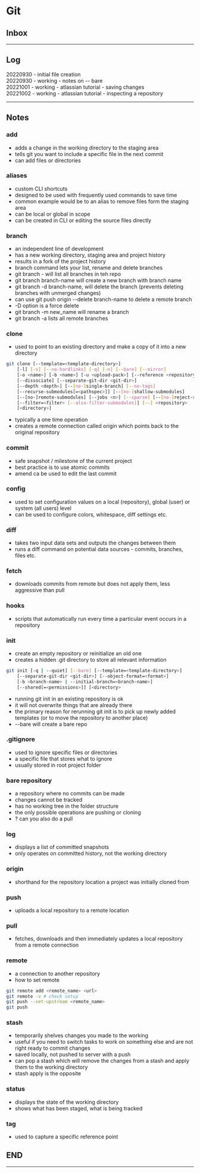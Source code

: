 # Git

## Inbox

---

## Log

20220930 - initial file creation  
20220930 - working - notes on -- bare  
20221001 - working - atlassian tutorial - saving changes  
20221002 - working - atlassian tutorial - inspecting a repository  

---

## Notes

### add

- adds a change in the working directory to the staging area
- tells git you want to include a specific file in the next commit
- can add files or directories

### aliases

- custom CLI shortcuts
- designed to be used with frequently used commands to save time
- common example would be to an alias to remove files form the staging area
- can be local or global in scope
- can be created in CLI or editing the source files directly

### branch

- an independent line of development
- has a new working directory, staging area and project history
- results in a fork of the project history
- branch command lets your list, rename and delete branches
- git branch - will list all branches in teh repo
- git branch branch-name will create a new branch with branch name
- git branch -d branch-name, will delete the branch (prevents deleting branches with unmerged changes)
- can use git push origin --delete branch-name to delete a remote branch
- -D option is a force delete
- git branch -m new_name will rename a branch
- git branch -a lists all remote branches


### clone

- used to point to an existing directory and make a copy of it into a new directory

``` bash
git clone [--template=<template-directory>]
    [-l] [-s] [--no-hardlinks] [-q] [-n] [--bare] [--mirror]
    [-o <name>] [-b <name>] [-u <upload-pack>] [--reference <repository>]
    [--dissociate] [--separate-git-dir <git-dir>]
    [--depth <depth>] [--[no-]single-branch] [--no-tags]
    [--recurse-submodules[=<pathspec>]] [--[no-]shallow-submodules]
    [--[no-]remote-submodules] [--jobs <n>] [--sparse] [--[no-]reject-shallow]
    [--filter=<filter> [--also-filter-submodules]] [--] <repository>
    [<directory>]
```

- typically a one time operation
- creates a remote connection called origin which points back to the original repository

### commit

- safe snapshot / milestone of the current project
- best practice is to use atomic commits
- amend ca be used to edit the last commit

### config

- used to set configuration values on a local (repository), global (user) or system (all users) level
- can be used to configure colors, whitespace, diff settings etc.

### diff

- takes two input data sets and outputs the changes between them
- runs a diff command on potential data sources - commits, branches, files etc.

### fetch

- downloads commits from remote but does not apply them, less aggressive than pull

### hooks

- scripts that automatically run every time a particular event occurs in a repository

### init

- create an empty repository or reinitialize an old one
- creates a hidden .git directory to store all relevant information

```bash
git init [-q | --quiet] [--bare] [--template=<template-directory>]
    [--separate-git-dir <git-dir>] [--object-format=<format>]
    [-b <branch-name> | --initial-branch=<branch-name>]
    [--shared[=<permissions>]] [<directory>  
```

- running git init in an existing repository is ok
- it will not overwrite things that are already there
- the primary reason for rerunning git init is to pick up newly added templates (or to move the repository to another place)
- --bare will create a bare repo

### .gitignore

- used to ignore specific files or directories
- a specific file that stores what to ignore
- usually stored in root project folder

### bare repository

- a repository where no commits can be made
- changes cannot be tracked
- has no working tree in the folder structure
- the only possible operations are pushing or cloning
- ? can you also do a pull

### log

- displays a list of committed snapshots
- only operates on committed history, not the working directory

### origin

- shorthand for the repository location a project was initially cloned from

### push

- uploads a local repository to a remote location

### pull

- fetches, downloads and then immediately updates a local repository from a remote connection

### remote

- a connection to another repository
- how to set remote

```BASH
git remote add <remote_name> <url>
git remote -v # check setup
git push --set-upstream <remote_name>
git push
```

### stash

- temporarily shelves changes you made to the working
- useful if you need to switch tasks to work on something else and are not right ready to commit changes
- saved locally, not pushed to server with a push
- can pop a stash which will remove the changes from a stash and apply them to the working directory
- stash apply is the opposite

### status

- displays the state of the working directory
- shows what has been staged, what is being tracked

### tag

- used to capture a specific reference point

## END

---
